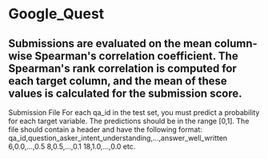 # Google_Quest

## Submissions are evaluated on the mean column-wise Spearman's correlation coefficient. The Spearman's rank correlation is computed for each target column, and the mean of these values is calculated for the submission score.
Submission File
For each qa_id in the test set, you must predict a probability for each target variable. The predictions should be in the range [0,1]. The file should contain a header and have the following format:
qa_id,question_asker_intent_understanding,...,answer_well_written 6,0.0,...,0.5 8,0.5,...,0.1 18,1.0,...,0.0 etc.
